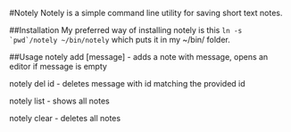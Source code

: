 #Notely
Notely is a simple command line utility for saving short text notes.

##Installation
My preferred way of installing notely is this ``ln -s `pwd`/notely ~/bin/notely`` which
puts it in my ~/bin/ folder.

##Usage
notely add [message] - adds a note with message, opens an editor if message is empty

notely del id - deletes message with id matching the provided id

notely list - shows all notes

notely clear - deletes all notes

